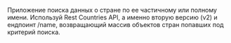 Приложение поиска данных о стране по ее частичному или полному имени. Используй Rest Countries API, а именно вторую версию (v2) и ендпоинт /name, возвращающий массив объектов стран попавших под критерий поиска.
